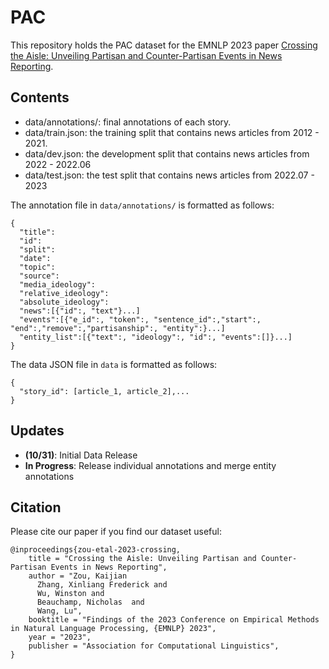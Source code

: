 # PAC
This repository holds the PAC dataset for the EMNLP 2023 paper [Crossing the Aisle: Unveiling Partisan and Counter-Partisan Events in News Reporting](https://arxiv.org/abs/2310.18768).

## Contents
- data/annotations/: final annotations of each story.
- data/train.json: the training split that contains news articles from 2012 - 2021.
- data/dev.json: the development split that contains news articles from 2022 - 2022.06
- data/test.json: the test split that contains news articles from 2022.07 - 2023

The annotation file in `data/annotations/` is formatted as follows:
```
{
  "title":
  "id":
  "split":
  "date":
  "topic":
  "source":
  "media_ideology":
  "relative_ideology":
  "absolute_ideology":
  "news":[{"id":, "text"}...]
  "events":[{"e_id":, "token":, "sentence_id":,"start":, "end":,"remove":,"partisanship":, "entity":}...]
  "entity_list":[{"text":, "ideology":, "id":, "events":[]}...]
}
```
The data JSON file in `data` is formatted as follows:
```
{
  "story_id": [article_1, article_2],...
}
```
## Updates ##
- **(10/31)**: Initial Data Release
- **In Progress**: Release individual annotations and merge entity annotations

## Citation
Please cite our paper if you find our dataset useful:
```
@inproceedings{zou-etal-2023-crossing,
    title = "Crossing the Aisle: Unveiling Partisan and Counter-Partisan Events in News Reporting",
    author = "Zou, Kaijian
      Zhang, Xinliang Frederick and
      Wu, Winston and
      Beauchamp, Nicholas  and
      Wang, Lu",
    booktitle = "Findings of the 2023 Conference on Empirical Methods in Natural Language Processing, {EMNLP} 2023",
    year = "2023",
    publisher = "Association for Computational Linguistics",
}
```
